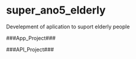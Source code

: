 # super_ano5_elderly
Develepment of aplication to suport elderly people

###App_Project###


###API_Project###
